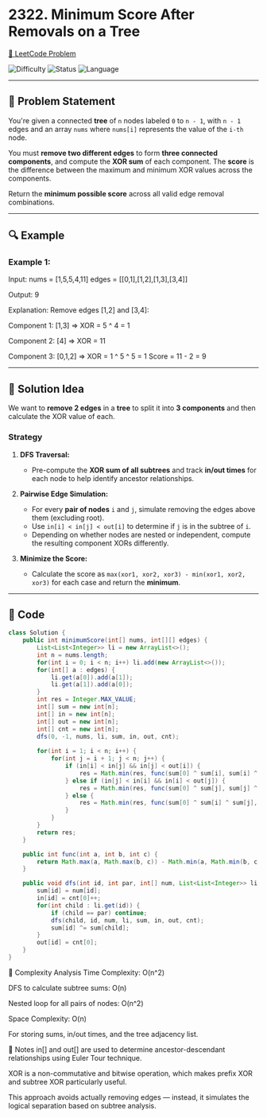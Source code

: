 # 2322. Minimum Score After Removals on a Tree

[🔗 LeetCode Problem](https://leetcode.com/problems/minimum-score-after-removals-on-a-tree/)  

![Difficulty](https://img.shields.io/badge/Difficulty-Hard-red)
![Status](https://img.shields.io/badge/Status-Solved-brightgreen.svg)
![Language](https://img.shields.io/badge/Language-Java-blue.svg)

---

## 📌 Problem Statement

You're given a connected **tree** of `n` nodes labeled `0` to `n - 1`, with `n - 1` edges and an array `nums` where `nums[i]` represents the value of the `i-th` node.

You must **remove two different edges** to form **three connected components**, and compute the **XOR sum** of each component. The **score** is the difference between the maximum and minimum XOR values across the components.

Return the **minimum possible score** across all valid edge removal combinations.

---

## 🔍 Example

### Example 1:
Input:
nums = [1,5,5,4,11]
edges = [[0,1],[1,2],[1,3],[3,4]]

Output: 9

Explanation:
Remove edges [1,2] and [3,4]:

Component 1: [1,3] => XOR = 5 ^ 4 = 1

Component 2: [4] => XOR = 11

Component 3: [0,1,2] => XOR = 1 ^ 5 ^ 5 = 1
Score = 11 - 2 = 9


---

## 🚀 Solution Idea

We want to **remove 2 edges** in a **tree** to split it into **3 components** and then calculate the XOR value of each.

### Strategy

1. **DFS Traversal:**
   - Pre-compute the **XOR sum of all subtrees** and track **in/out times** for each node to help identify ancestor relationships.

2. **Pairwise Edge Simulation:**
   - For every **pair of nodes** `i` and `j`, simulate removing the edges above them (excluding root).
   - Use `in[i] < in[j] < out[i]` to determine if `j` is in the subtree of `i`.
   - Depending on whether nodes are nested or independent, compute the resulting component XORs differently.

3. **Minimize the Score:**
   - Calculate the score as `max(xor1, xor2, xor3) - min(xor1, xor2, xor3)` for each case and return the **minimum**.

---

## 🧾 Code

```java
class Solution {
    public int minimumScore(int[] nums, int[][] edges) {
        List<List<Integer>> li = new ArrayList<>();
        int n = nums.length;
        for(int i = 0; i < n; i++) li.add(new ArrayList<>());
        for(int[] a : edges) {
            li.get(a[0]).add(a[1]);
            li.get(a[1]).add(a[0]);
        }
        int res = Integer.MAX_VALUE;
        int[] sum = new int[n];
        int[] in = new int[n];
        int[] out = new int[n];
        int[] cnt = new int[n];
        dfs(0, -1, nums, li, sum, in, out, cnt);
        
        for(int i = 1; i < n; i++) {
            for(int j = i + 1; j < n; j++) {
                if (in[i] < in[j] && in[j] < out[i]) {
                    res = Math.min(res, func(sum[0] ^ sum[i], sum[i] ^ sum[j], sum[j]));
                } else if (in[j] < in[i] && in[i] < out[j]) {
                    res = Math.min(res, func(sum[0] ^ sum[j], sum[j] ^ sum[i], sum[i]));
                } else {
                    res = Math.min(res, func(sum[0] ^ sum[i] ^ sum[j], sum[i], sum[j]));
                }
            }
        }
        return res;
    }

    public int func(int a, int b, int c) {
        return Math.max(a, Math.max(b, c)) - Math.min(a, Math.min(b, c));
    }

    public void dfs(int id, int par, int[] num, List<List<Integer>> li, int[] sum, int[] in, int[] out, int[] cnt) {
        sum[id] = num[id];
        in[id] = cnt[0]++;
        for(int child : li.get(id)) {
            if (child == par) continue;
            dfs(child, id, num, li, sum, in, out, cnt);
            sum[id] ^= sum[child];
        }
        out[id] = cnt[0];
    }
}
```
🧠 Complexity Analysis
Time Complexity: O(n^2)

DFS to calculate subtree sums: O(n)

Nested loop for all pairs of nodes: O(n^2)

Space Complexity: O(n)

For storing sums, in/out times, and the tree adjacency list.

🧠 Notes
in[] and out[] are used to determine ancestor-descendant relationships using Euler Tour technique.

XOR is a non-commutative and bitwise operation, which makes prefix XOR and subtree XOR particularly useful.

This approach avoids actually removing edges — instead, it simulates the logical separation based on subtree analysis.
